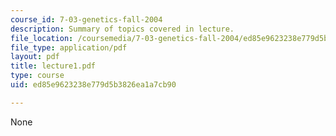 ```yaml
---
course_id: 7-03-genetics-fall-2004
description: Summary of topics covered in lecture.
file_location: /coursemedia/7-03-genetics-fall-2004/ed85e9623238e779d5b3826ea1a7cb90_lecture1.pdf
file_type: application/pdf
layout: pdf
title: lecture1.pdf
type: course
uid: ed85e9623238e779d5b3826ea1a7cb90

---
```

None